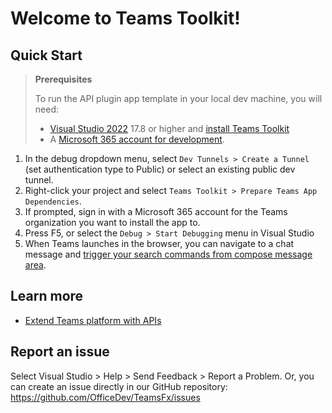 # Welcome to Teams Toolkit!

## Quick Start

> **Prerequisites**
>
> To run the API plugin app template in your local dev machine, you will need:
>
> - [Visual Studio 2022](https://aka.ms/vs) 17.8 or higher and [install Teams Toolkit](https://aka.ms/install-teams-toolkit-vs)
> - A [Microsoft 365 account for development](https://docs.microsoft.com/microsoftteams/platform/toolkit/accounts).

1. In the debug dropdown menu, select `Dev Tunnels > Create a Tunnel` (set authentication type to Public) or select an existing public dev tunnel.
2. Right-click your project and select `Teams Toolkit > Prepare Teams App Dependencies`.
3. If prompted, sign in with a Microsoft 365 account for the Teams organization you want to install the app to.
4. Press F5, or select the `Debug > Start Debugging` menu in Visual Studio
5. When Teams launches in the browser, you can navigate to a chat message and [trigger your search commands from compose message area](https://learn.microsoft.com/microsoftteams/platform/messaging-extensions/what-are-messaging-extensions?tabs=dotnet#search-commands).

## Learn more

- [Extend Teams platform with APIs](https://aka.ms/teamsfx-api-plugin)

## Report an issue

Select Visual Studio > Help > Send Feedback > Report a Problem.
Or, you can create an issue directly in our GitHub repository:
https://github.com/OfficeDev/TeamsFx/issues
